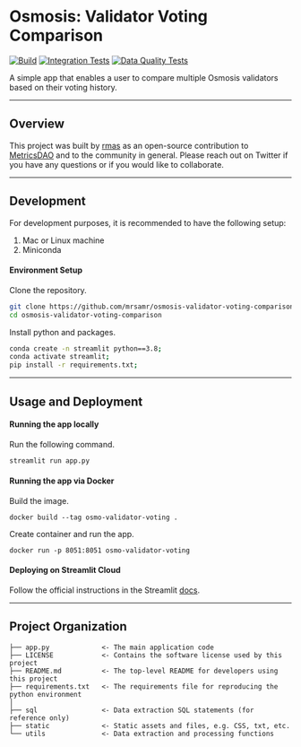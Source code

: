 Osmosis: Validator Voting Comparison
===================================

[![Build](https://github.com/mrsamr/osmosis-validator-voting-comparison/actions/workflows/build.yml/badge.svg)](https://github.com/mrsamr/osmosis-validator-voting-comparison/actions/workflows/build.yml)
[![Integration Tests](https://github.com/mrsamr/osmosis-validator-voting-comparison/actions/workflows/integration_tests.yml/badge.svg)](https://github.com/mrsamr/osmosis-validator-voting-comparison/actions/workflows/integration_tests.yml)
[![Data Quality Tests](https://github.com/mrsamr/osmosis-validator-voting-comparison/actions/workflows/data_quality_tests.yml/badge.svg)](https://github.com/mrsamr/osmosis-validator-voting-comparison/actions/workflows/data_quality_tests.yml)


A simple app that enables a user to compare multiple Osmosis validators based on their voting history.

---

Overview
--------

This project was built by [rmas](https://twitter.com/rmas_11) as an open-source contribution to [MetricsDAO](https://metricsdao.xyz) and to the community in general. Please reach out on Twitter if you have any questions or if you would like to collaborate.

---

Development
-----------
For development purposes, it is recommended to have the following setup:

1. Mac or Linux machine
1. Miniconda

#### Environment Setup

Clone the repository.

```sh
git clone https://github.com/mrsamr/osmosis-validator-voting-comparison.git;
cd osmosis-validator-voting-comparison
```

Install python and packages.

```sh
conda create -n streamlit python==3.8;
conda activate streamlit;
pip install -r requirements.txt;
```

---

Usage and Deployment
--------------------

#### Running the app locally

Run the following command.

```sh
streamlit run app.py
```

#### Running the app via Docker

Build the image.
```
docker build --tag osmo-validator-voting .
```

Create container and run the app.
```
docker run -p 8051:8051 osmo-validator-voting
```

#### Deploying on Streamlit Cloud

Follow the official instructions in the Streamlit [docs](https://docs.streamlit.io/streamlit-community-cloud/get-started/deploy-an-app).

---

Project Organization
--------------------

```
├── app.py             <- The main application code
├── LICENSE            <- Contains the software license used by this project
├── README.md          <- The top-level README for developers using this project
├── requirements.txt   <- The requirements file for reproducing the python environment
│
├── sql                <- Data extraction SQL statements (for reference only)
├── static             <- Static assets and files, e.g. CSS, txt, etc.
└── utils              <- Data extraction and processing functions
```
